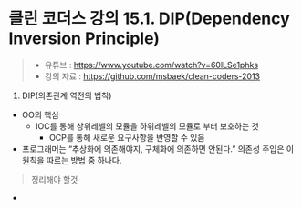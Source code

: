 클린 코더스 강의 15.1. DIP(Dependency Inversion Principle)
=============================

> * 유튜브 : https://www.youtube.com/watch?v=60lLSe1phks
> * 강의 자료 : https://github.com/msbaek/clean-coders-2013

1. DIP(의존관계 역전의 법칙)
  * OO의 핵심
    - IOC를 통해 상위레벨의 모듈을 하위레벨의 모듈로 부터 보호하는 것
      * OCP를 통해 새로운 요구사항을 반영할 수 있음
  * 프로그래머는 “추상화에 의존해야지, 구체화에 의존하면 안된다.” 의존성 주입은 이 원칙을 따르는 방법 중 하나다.

>정리해야 할것
  *
